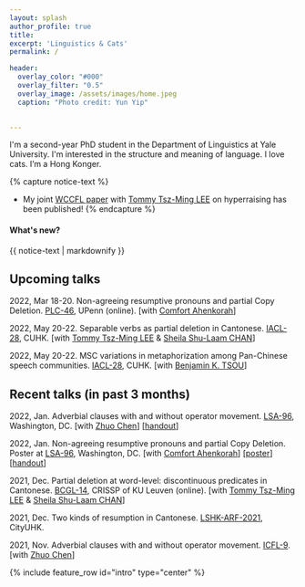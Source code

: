 ```yaml
---
layout: splash
author_profile: true
title:
excerpt: 'Linguistics & Cats'
permalink: /

header:
  overlay_color: "#000"
  overlay_filter: "0.5"
  overlay_image: /assets/images/home.jpeg
  caption: "Photo credit: Yun Yip"

  
---
```


I'm a second-year PhD student in the Department of Linguistics at Yale University. I'm interested in the structure and meaning of language. I love cats. I’m a Hong Konger.


{% capture notice-text %}
* My joint [WCCFL paper](http://www.lingref.com/cpp/wccfl/38/abstract3572.html) with [Tommy Tsz-Ming LEE](https://tszminglee.github.io/) on hyperraising has been published!
{% endcapture %}

<div class="notice--info">
  <h4 class="no_toc">What's new?</h4>
  {{ notice-text | markdownify }}
</div>


## Upcoming talks

2022, Mar 18-20. Non-agreeing resumptive pronouns and partial Copy Deletion. [PLC-46](https://www.ling.upenn.edu/Events/PLC/plc46/index.html), UPenn (online). [with [Comfort Ahenkorah](https://ling.yale.edu/people/comfort-ahenkorah)]

2022, May 20-22. Separable verbs as partial deletion in Cantonese. [IACL-28](http://ling.cuhk.edu.hk/iacl28/), CUHK. [with [Tommy Tsz-Ming LEE](https://tszminglee.github.io/) & [Sheila Shu-Laam CHAN](https://sheilaslchan.github.io/)]

2022, May 20-22. MSC variations in metaphorization among Pan-Chinese speech communities. [IACL-28](http://ling.cuhk.edu.hk/iacl28/), CUHK. [with [Benjamin K. TSOU](https://lt.cityu.edu.hk/People/Peop_peopleProfile.asp?peop_rkcl=1&peop_StfID=134)]

## Recent talks (in past 3 months)

2022, Jan. Adverbial clauses with and without operator movement. [LSA-96](https://www.linguisticsociety.org/event/lsa-2022-annual-meeting), Washington, DC. [with [Zhuo Chen](https://www.zhuochenlinguist.com/)]  [[handout](https://kafai-yip.github.io/assets/docs/LSA2022_advclause_handout_20220104.pdf)]

2022, Jan. Non-agreeing resumptive pronouns and partial Copy Deletion. Poster at [LSA-96](https://www.linguisticsociety.org/event/lsa-2022-annual-meeting), Washington, DC. [with [Comfort Ahenkorah](https://ling.yale.edu/people/comfort-ahenkorah)] [[poster](https://kafai-yip.github.io/assets/docs/LSA2022_resumptive_poster_20220104_large.pdf)] [[handout](https://kafai-yip.github.io/assets/docs/LSA2022_resumption_handout_20220105.pdf)]

2021, Dec. Partial deletion at word-level: discontinuous predicates in Cantonese. [BCGL-14](https://www.crissp.be/bcgl-14-where-syntax-and-phonology-meet/), CRISSP of KU Leuven (online). [with [Tommy Tsz-Ming LEE](https://tszminglee.github.io/) & [Sheila Shu-Laam CHAN](https://sheilaslchan.github.io/)]

2021, Dec. Two kinds of resumption in Cantonese. [LSHK-ARF-2021](https://www.lshk.org/annual-research-forum-arf), CityUHK.

2021, Nov. Adverbial clauses with and without operator movement. [ICFL-9](https://easychair.org/cfp/ICFL-9). [with [Zhuo Chen](https://www.zhuochenlinguist.com/)] 

{% include feature_row id="intro" type="center" %}
